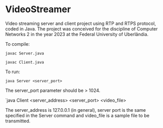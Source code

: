 # VideoStreamer

Video streaming server and client project using RTP and RTPS protocol, coded in Java. The project was conceived for the discipline of Computer Networks 2 in the year 2023 at the Federal University of Uberlândia.

To compile:

  `javac Server.java`
  
  `javac Client.java`
 
To run:
  
  `java Server <server_port>`
  
  The server_port parameter should be > 1024.
  
  `java Client <server_address> <server_port> <video_file>
  
  The server_address is 127.0.0.1 (in general), server port is the same specified in the Server command and video_file is a sample file to be transmitted.
